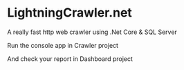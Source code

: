 # LightningCrawler.net
A really fast http web crawler using .Net Core &amp; SQL Server

Run the console app in Crawler project

And check your report in Dashboard project
